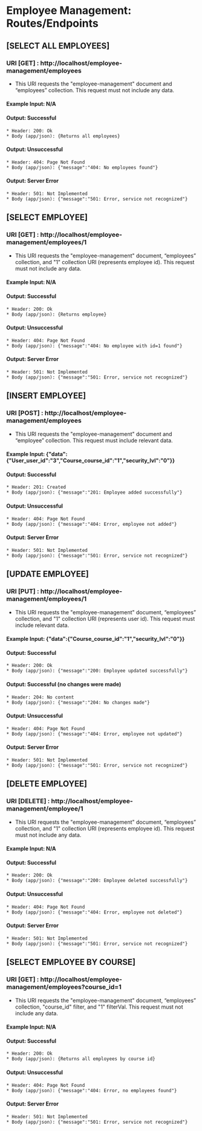 # Employee Management: Routes/Endpoints

## [SELECT ALL EMPLOYEES]
### URI [GET] : http://localhost/employee-management/employees
* This URI requests the "employee-management" document and “employees” collection. This request must not include any data.
#### Example Input: N/A
#### Output: Successful
    * Header: 200: Ok
    * Body (app/json): {Returns all employees}
#### Output: Unsuccessful
    * Header: 404: Page Not Found
    * Body (app/json): {"message":"404: No employees found"}
#### Output: Server Error
    * Header: 501: Not Implemented
    * Body (app/json): {"message":"501: Error, service not recognized"}

## [SELECT EMPLOYEE]
### URI [GET] : http://localhost/employee-management/employees/1
* This URI requests the "employee-management" document, “employees” collection, and "1" collection URI (represents employee id). This request must not include any data.
#### Example Input: N/A
#### Output: Successful
    * Header: 200: Ok
    * Body (app/json): {Returns employee}
#### Output: Unsuccessful
    * Header: 404: Page Not Found
    * Body (app/json): {"message":"404: No employee with id=1 found"}
#### Output: Server Error
    * Header: 501: Not Implemented
    * Body (app/json): {"message":"501: Error, service not recognized"}

## [INSERT EMPLOYEE]
### URI [POST] : http://localhost/employee-management/employees
* This URI requests the "employee-management" document and “employee” collection. This request must include relevant data.
#### Example Input: {"data":{"User_user_id":"3","Course_course_id":"1","security_lvl":"0"}}
#### Output: Successful
    * Header: 201: Created
    * Body (app/json): {"message":"201: Employee added successfully"}
#### Output: Unsuccessful
    * Header: 404: Page Not Found
    * Body (app/json): {"message":"404: Error, employee not added"}
#### Output: Server Error
    * Header: 501: Not Implemented
    * Body (app/json): {"message":"501: Error, service not recognized"}

## [UPDATE EMPLOYEE]
### URI [PUT] : http://localhost/employee-management/employees/1
* This URI requests the "employee-management" document, “employees” collection, and "1" collection URI (represents user id). This request must include relevant data.
#### Example Input: {"data":{"Course_course_id":"1","security_lvl":"0"}}
#### Output: Successful
    * Header: 200: Ok
    * Body (app/json): {"message":"200: Employee updated successfully"}
#### Output: Successful (no changes were made)
    * Header: 204: No content
    * Body (app/json): {"message":"204: No changes made"}
#### Output: Unsuccessful
    * Header: 404: Page Not Found
    * Body (app/json): {"message":"404: Error, employee not updated"}
#### Output: Server Error
    * Header: 501: Not Implemented
    * Body (app/json): {"message":"501: Error, service not recognized"}

## [DELETE EMPLOYEE]
### URI [DELETE] : http://localhost/employee-management/employee/1
* This URI requests the "employee-management" document, “employees” collection, and "1" collection URI (represents employee id). This request must not include any data.
#### Example Input: N/A
#### Output: Successful
    * Header: 200: Ok
    * Body (app/json): {"message":"200: Employee deleted successfully"}
#### Output: Unsuccessful
    * Header: 404: Page Not Found
    * Body (app/json): {"message":"404: Error, employee not deleted"}
#### Output: Server Error
    * Header: 501: Not Implemented
    * Body (app/json): {"message":"501: Error, service not recognized"}

## [SELECT EMPLOYEE BY COURSE]
### URI [GET] : http://localhost/employee-management/employees?course_id=1
* This URI requests the "employee-management" document, “employees” collection, "course_id" filter, and "1" filterVal. This request must not include any data.
#### Example Input: N/A
#### Output: Successful
    * Header: 200: Ok
    * Body (app/json): {Returns all employees by course id}
#### Output: Unsuccessful
    * Header: 404: Page Not Found
    * Body (app/json): {"message":"404: Error, no employees found"}
#### Output: Server Error
    * Header: 501: Not Implemented
    * Body (app/json): {"message":"501: Error, service not recognized"}
